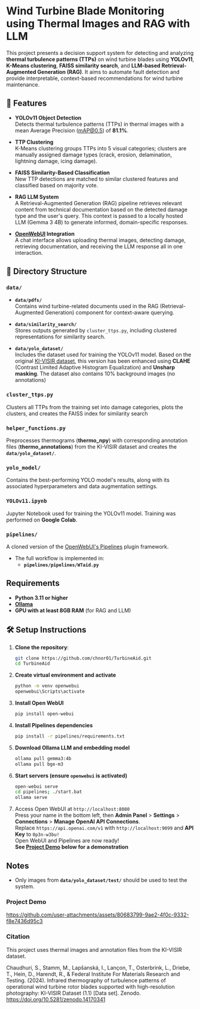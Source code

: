 # Wind Turbine Blade Monitoring using Thermal Images and RAG with LLM 
This project presents a decision support system for detecting and analyzing **thermal turbulence patterns (TTPs)** on wind turbine blades using **YOLOv11**, **K-Means clustering**, **FAISS similarity search**, and **LLM-based Retrieval-Augmented Generation (RAG)**. It aims to automate fault detection and provide interpretable, context-based recommendations for wind turbine maintenance.

## 📌 Features

- **YOLOv11 Object Detection**  
  Detects thermal turbulence patterns (TTPs) in thermal images with a mean Average Precision (mAP@0.5) of **81.1%**.

- **TTP Clustering**  
  K-Means clustering groups TTPs into 5 visual categories; clusters are manually assigned damage types (crack, erosion, delamination, lightning damage, icing damage).

- **FAISS Similarity-Based Classification**  
  New TTP detections are matched to similar clustered features and classified based on majority vote.

- **RAG LLM System**  
  A Retrieval-Augmented Generation (RAG) pipeline retrieves relevant content from technical documentation based on the detected damage type and the user's query. This context is passed to a locally hosted LLM (Gemma 3 4B) to generate informed, domain-specific responses.

- **[OpenWebUI](https://github.com/open-webui/open-webui) Integration**  
  A chat interface allows uploading thermal images, detecting damage, retrieving documentation, and receiving the LLM response all in one interaction.

## 📁 Directory Structure

### `data/`
- **`data/pdfs/`**  
  Contains wind turbine-related documents used in the RAG (Retrieval-Augmented Generation) component for context-aware querying.

- **`data/similarity_search/`**  
  Stores outputs generated by `cluster_ttps.py`, including clustered representations for similarity search.

- **`data/yolo_dataset/`**  
  Includes the dataset used for training the YOLOv11 model. Based on the original [KI-VISIR dataset](https://zenodo.org/records/14170341), this version has been enhanced using **CLAHE** (Contrast Limited Adaptive Histogram Equalization) and **Unsharp masking**. The dataset also contains 10% background images (no annotations)

### `cluster_ttps.py`  
Clusters all TTPs from the training set into damage categories, plots the clusters, and creates the FAISS index for similarity search

### `helper_functions.py`
Preprocesses thermograms (**thermo_npy**) with corresponding annotation files (**thermo_annotations**) from the KI-VISIR dataset and creates the **`data/yolo_dataset/`**.

### `yolo_model/`
Contains the best-performing YOLO model's results, along with its associated hyperparameters and data augmentation settings.

### `YOLOv11.ipynb`
Jupyter Notebook used for training the YOLOv11 model. Training was performed on **Google Colab**.

### `pipelines/`
A cloned version of the [OpenWebUI's Pipelines](https://github.com/open-webui/pipelines) plugin framework.

- The full workflow is implemented in:
  - **`pipelines/pipelines/WTaid.py`**

## Requirements
- **Python 3.11 or higher**
- **[Ollama](https://github.com/ollama/ollama)**
- **GPU with at least 8GB RAM** (for RAG and LLM)

## 🛠️ Setup Instructions
1. **Clone the repository**:
   ```bash
   git clone https://github.com/chnor01/TurbineAid.git
   cd TurbineAid
   ```
2. **Create virtual environment and activate**
   ```bash
   python -m venv openwebui
   openwebui\Scripts\activate
   ```
3. **Install Open WebUI**
   ```bash
   pip install open-webui
   ```
4. **Install Pipelines dependencies**
   ```bash
   pip install -r pipelines/requirements.txt
   ```
5. **Download Ollama LLM and embedding model**
   ```bash
   ollama pull gemma3:4b
   ollama pull bge-m3
   ```
7. **Start servers (ensure ```openwebui``` is activated)**
   ```bash
   open-webui serve
   cd pipelines; ./start.bat
   ollama serve
   ```
8. Access Open WebUI at ```http://localhost:8080```<br/>
   Press your name in the bottom left, then **Admin Panel** > **Settings** > **Connections** > **Manage OpenAI API Connections**. <br/>
   Replace ```https://api.openai.com/v1``` with ```http://localhost:9099``` and **API Key** to ```0p3n-w3bu!``` <br/>
   Open WebUI and Pipelines are now ready! <br/>
   **See [Project Demo](#project-demo) below for a demonstration**

## Notes 
- Only images from **`data/yolo_dataset/test/`** should be used to test the system. 
   
### Project Demo
https://github.com/user-attachments/assets/80683799-9ae2-4f0c-9332-f8e7436d95c3   

### Citation
This project uses thermal images and annotation files from the KI-VISIR dataset.

Chaudhuri, S., Stamm, M., Lapšanská, I., Lançon, T., Osterbrink, L., Driebe, T., Hein, D., Harendt, R., & Federal Institute For Materials Research and Testing. (2024). Infrared thermography of turbulence patterns of operational wind turbine rotor blades supported with high-resolution photography: KI-VISIR Dataset (1.1) [Data set]. Zenodo. https://doi.org/10.5281/zenodo.14170341
